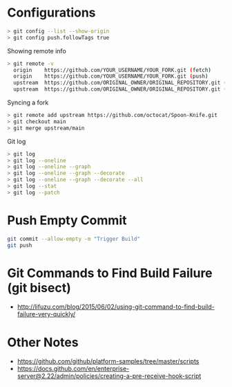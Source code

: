 # Configurations

```bash
> git config --list --show-origin
> git config push.followTags true
```

Showing remote info
```bash
> git remote -v
  origin    https://github.com/YOUR_USERNAME/YOUR_FORK.git (fetch)
  origin    https://github.com/YOUR_USERNAME/YOUR_FORK.git (push)
  upstream  https://github.com/ORIGINAL_OWNER/ORIGINAL_REPOSITORY.git (fetch)
  upstream  https://github.com/ORIGINAL_OWNER/ORIGINAL_REPOSITORY.git (push)
```

Syncing a fork
```bash
> git remote add upstream https://github.com/octocat/Spoon-Knife.git
> git checkout main
> git merge upstream/main
```

Git log
```bash
> git log
> git log --oneline
> git log --oneline --graph
> git log --oneline --graph --decorate
> git log --oneline --graph --decorate --all
> git log --stat
> git log --patch
```

# Push Empty Commit

```bash
git commit --allow-empty -m "Trigger Build"
git push
```

# Git Commands to Find Build Failure (git bisect)

- http://lifuzu.com/blog/2015/06/02/using-git-command-to-find-build-failure-very-quickly/

# Other Notes

- https://github.com/github/platform-samples/tree/master/scripts
- https://docs.github.com/en/enterprise-server@2.22/admin/policies/creating-a-pre-receive-hook-script
